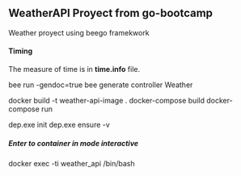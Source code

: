 ## WeatherAPI Proyect from go-bootcamp

Weather proyect using beego framekwork

#### Timing

The measure of time is in __time.info__ file.


bee run -gendoc=true
bee generate controller Weather



docker build -t weather-api-image .
docker-compose build
docker-compose run


dep.exe init
dep.exe ensure -v

##### Enter to container in mode interactive
docker exec -ti weather_api /bin/bash

